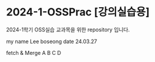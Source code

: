 # 2024-1-OSSPrac [강의실습용]
2024-1학기 OSS실습 교과목을 위한 repository 입니다.

my name Lee boseong
date 24.03.27

fetch & Merge
A
B
C
D